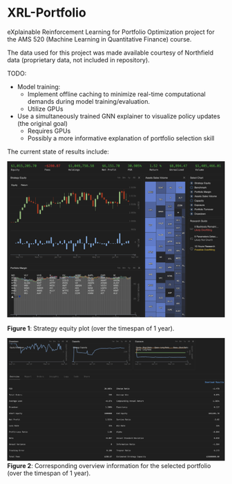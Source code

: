# XRL-Portfolio

eXplainable Reinforcement Learning for Portfolio Optimization project for the AMS 520 (Machine Learning in Quantitative Finance) course. 

The data used for this project was made available courtesy of Northfield data (proprietary data, not included in repository).

TODO:

- Model training:
    - Implement offline caching to minimize real-time computational demands during model training/evaluation.
    - Utilize GPUs
- Use a simultaneously trained GNN explainer to visualize policy updates (the original goal)
    - Requires GPUs
    - Possibly a more informative explanation of portfolio selection skill


The current state of results include:

![fig_1](./figs/fig1.png "Figure 1")

**Figure 1**: Strategy equity plot (over the timespan of 1 year).            



![fig_2](./figs/fig2.png "Figure 2")
**Figure 2**: Corresponding overview information for the selected portfolio (over the timespan of 1 year).   